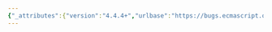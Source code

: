 ```yaml
---
{"_attributes":{"version":"4.4.4+","urlbase":"https://bugs.ecmascript.org/","maintainer":"dherman@mozilla.com"},"bug":{"bug_id":1491,"creation_ts":"2013-05-16 12:13:00 -0700","short_desc":"13.3: \"PropertySetParametcerList\"","delta_ts":"2013-07-15 17:03:36 -0700","product":"Draft for 6th Edition","component":"editorial issue","version":"Rev 15: May 14, 2013 Draft","rep_platform":"All","op_sys":"All","bug_status":"RESOLVED","resolution":"FIXED","priority":"Normal","bug_severity":"normal","everconfirmed":true,"reporter":{"uid":"jmdyck","name":"Michael Dyck"},"assigned_to":{"uid":"allen","name":"Allen Wirfs-Brock"},"long_desc":[{"commentid":4030,"comment_count":0,"who":{"uid":"jmdyck","name":"Michael Dyck"},"bug_when":"2013-05-16 12:13:21 -0700","thetext":"In 13.3 \"Method Definitions\",\nunder \"Static Semantics: PropName\",\nin the 'MethodDefinition' production,\nthe third RHS is:\n    set PropertyName ( PropertySetParametcerList ) { FunctionBody }\n\nIn \"PropertySetParametcerList\", delete the \"c\"."},{"commentid":4225,"comment_count":1,"who":{"uid":"allen","name":"Allen Wirfs-Brock"},"bug_when":"2013-06-17 16:47:10 -0700","thetext":"fixed in rev 16 editor's draft"},{"commentid":4425,"comment_count":2,"who":{"uid":"allen","name":"Allen Wirfs-Brock"},"bug_when":"2013-07-15 17:03:36 -0700","thetext":"fixed in rev16 draft.  July 15, 2013"}]}}
---
```

